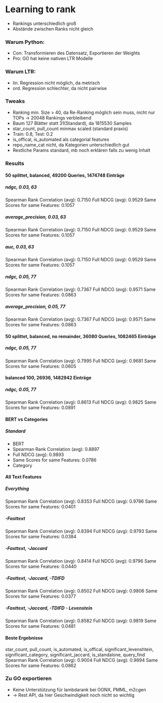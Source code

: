 # Learning to rank
- Rankings unterschiedlich groß
- Abstände zwischen Ranks nicht gleich
### Warum Python:
- Con: Transformieren des Datensatz, Exportieren der Weights
- Pro: GO hat keine nativen LTR Modelle
### Warum LTR: 
- lin. Regression nicht möglich, da metrisch
- ord. Regression schlechter, da nicht pairwise
### Tweaks
- Ranking min. Size > 40, da Re-Ranking möglich sein muss, nicht nur TOPs -> 20048 Rankings verbleibend
- Baum 127 Blätter statt 31(Standard), da 1815530 Samples
- star_count, pull_count minmax scaled (standard praxis)
- Train: 0.8, Test: 0.2
- is_offical, is_automated als categorial features
- repo_name_cat nicht, da Kategorien unterschiedlich gut 
- Restliche Params standard, mb noch erklären falls zu wenig Inhalt
### Results
#### 50 splittet, balanced, 49200 Queries, 1474748 Einträge
##### ndgc, 0.03, 63
Spearman Rank Correlation (avg): 0.7150
Full NDCG (avg): 0.9529
Same Scores for same Features: 0.1057
##### average_precision, 0.03, 63
Spearman Rank Correlation (avg): 0.7150
Full NDCG (avg): 0.9529
Same Scores for same Features: 0.1057
##### auc, 0.03, 63
Spearman Rank Correlation (avg): 0.7150
Full NDCG (avg): 0.9529
Same Scores for same Features: 0.1057
##### ndgc, 0.05, 77
Spearman Rank Correlation (avg): 0.7367
Full NDCG (avg): 0.9571
Same Scores for same Features: 0.0863
##### average_precision, 0.05, 77
Spearman Rank Correlation (avg): 0.7367
Full NDCG (avg): 0.9571
Same Scores for same Features: 0.0863

#### 50 splittet, balanced, no remainder, 36080 Queries, 1082465 Einträge
##### ndgc, 0.05, 77
Spearman Rank Correlation (avg): 0.7995
Full NDCG (avg): 0.9681
Same Scores for same Features: 0.0605

#### balanced 100, 26936, 1482942 Einträge
##### ndgc, 0.05, 77
Spearman Rank Correlation (avg): 0.8613
Full NDCG (avg): 0.9825
Same Scores for same Features: 0.0891 

#### BERT vs Categories
##### Standard
- BERT
- Spearman Rank Correlation (avg): 0.8897
- Full NDCG (avg): 0.9893
- Same Scores for same Features: 0.0786
- Category

#### All Text Features
##### Everything
Spearman Rank Correlation (avg): 0.8353
Full NDCG (avg): 0.9786
Same Scores for same Features: 0.0401
##### -Fasttext
Spearman Rank Correlation (avg): 0.8394
Full NDCG (avg): 0.9793
Same Scores for same Features: 0.0384
##### -Fasttext, -Jaccard
Spearman Rank Correlation (avg): 0.8414
Full NDCG (avg): 0.9796
Same Scores for same Features: 0.0440
##### -Fasttext, -Jaccard, -TDIFD
Spearman Rank Correlation (avg): 0.8502
Full NDCG (avg): 0.9806
Same Scores for same Features: 0.0377
##### -Fasttext, -Jaccard, -TDIFD - Levenstein
Spearman Rank Correlation (avg): 0.8582
Full NDCG (avg): 0.9819
Same Scores for same Features: 0.0481

#### Beste Ergebnisse
star_count, pull_count, is_automated, is_offical, significant_levenshtein, significant_category, significant_jaccard, is_standalone, query_find
Spearman Rank Correlation (avg): 0.9004
Full NDCG (avg): 0.9894
Same Scores for same Features: 0.0862
### Zu GO exportieren
- Keine Unterstützung für lambdarank bei OONX, PMML, m2cgen
- -> Rest API, da hier Geschwindigkeit noch nicht so wichtig